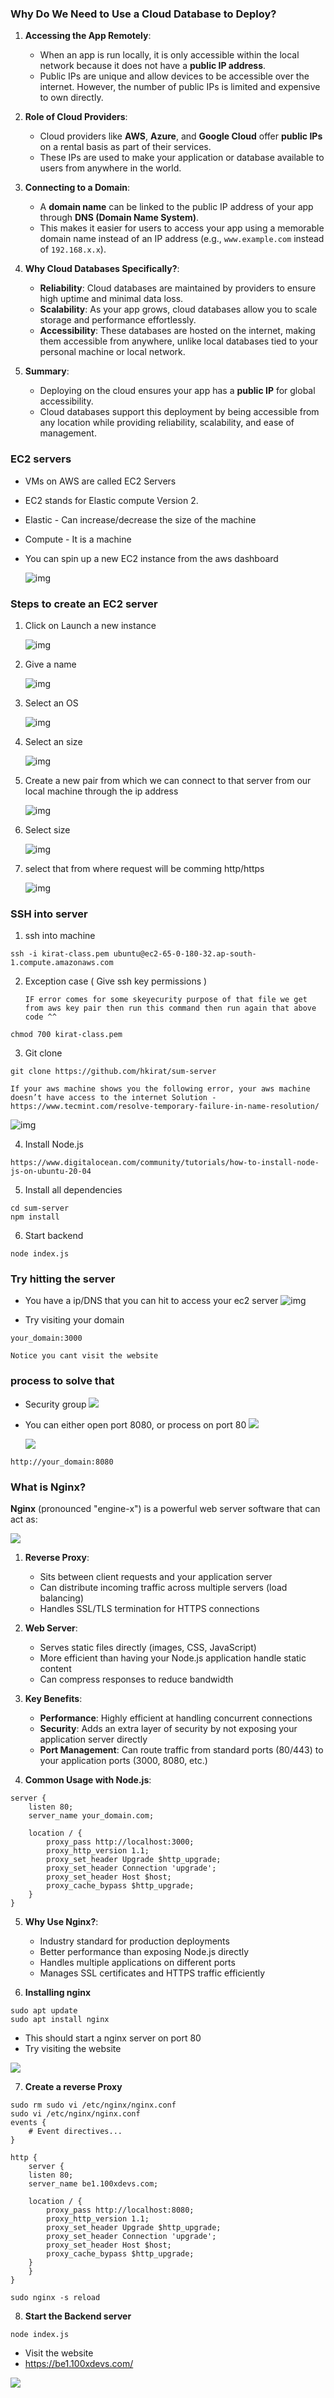### **Why Do We Need to Use a Cloud Database to Deploy?**

1. **Accessing the App Remotely**:

   - When an app is run locally, it is only accessible within the local network because it does not have a **public IP address**.
   - Public IPs are unique and allow devices to be accessible over the internet. However, the number of public IPs is limited and expensive to own directly.

2. **Role of Cloud Providers**:

   - Cloud providers like **AWS**, **Azure**, and **Google Cloud** offer **public IPs** on a rental basis as part of their services.
   - These IPs are used to make your application or database available to users from anywhere in the world.

3. **Connecting to a Domain**:

   - A **domain name** can be linked to the public IP address of your app through **DNS (Domain Name System)**.
   - This makes it easier for users to access your app using a memorable domain name instead of an IP address (e.g., `www.example.com` instead of `192.168.x.x`).

4. **Why Cloud Databases Specifically?**:

   - **Reliability**: Cloud databases are maintained by providers to ensure high uptime and minimal data loss.
   - **Scalability**: As your app grows, cloud databases allow you to scale storage and performance effortlessly.
   - **Accessibility**: These databases are hosted on the internet, making them accessible from anywhere, unlike local databases tied to your personal machine or local network.

5. **Summary**:
   - Deploying on the cloud ensures your app has a **public IP** for global accessibility.
   - Cloud databases support this deployment by being accessible from any location while providing reliability, scalability, and ease of management.

### EC2 servers

- VMs on AWS are called EC2 Servers
- EC2 stands for Elastic compute Version 2.
- Elastic - Can increase/decrease the size of the machine
- Compute - It is a machine
- You can spin up a new EC2 instance from the aws dashboard

  ![img](./one.webp)

### Steps to create an EC2 server

1. Click on Launch a new instance

   ![img](./two.webp)

2. Give a name

   ![img](./three.webp)

3. Select an OS

   ![img](./four.webp)

4. Select an size

   ![img](./five.webp)

5. Create a new pair from which we can connect to that server from our local machine through the ip address

   ![img](./six.webp)

6. Select size

   ![img](./eight.webp)

7. select that from where request will be comming http/https

   ![img](./nine.webp)

### SSH into server

1. ssh into machine

```
ssh -i kirat-class.pem ubuntu@ec2-65-0-180-32.ap-south-1.compute.amazonaws.com
```

2. Exception case ( Give ssh key permissions )

   `IF error comes for some skeyecurity purpose of that file we get from aws key pair then run this command then run again that above code ^^`

```
chmod 700 kirat-class.pem
```

3. Git clone

```
git clone https://github.com/hkirat/sum-server
```

`If your aws machine shows you the following error, your aws machine doesn’t have access to the internet
Solution - https://www.tecmint.com/resolve-temporary-failure-in-name-resolution/`

![img](./ten.webp)

4. Install Node.js

```
https://www.digitalocean.com/community/tutorials/how-to-install-node-js-on-ubuntu-20-04
```

5. Install all dependencies

```
cd sum-server
npm install
```

6. Start backend

```
node index.js
```

### Try hitting the server

- You have a ip/DNS that you can hit to access your ec2 server
  ![img](./eleven.webp)

- Try visiting your domain

```
your_domain:3000
```

`Notice you cant visit the website`

### process to solve that

- Security group
  ![](./twelvw.webp)

- You can either open port 8080, or process on port 80
  ![](./thirteen.webp)

  ![](./forteen.webp)

```
http://your_domain:8080
```

### What is Nginx?

**Nginx** (pronounced "engine-x") is a powerful web server software that can act as:

![](./1.webp)

1. **Reverse Proxy**:

   - Sits between client requests and your application server
   - Can distribute incoming traffic across multiple servers (load balancing)
   - Handles SSL/TLS termination for HTTPS connections

2. **Web Server**:

   - Serves static files directly (images, CSS, JavaScript)
   - More efficient than having your Node.js application handle static content
   - Can compress responses to reduce bandwidth

3. **Key Benefits**:

   - **Performance**: Highly efficient at handling concurrent connections
   - **Security**: Adds an extra layer of security by not exposing your application server directly
   - **Port Management**: Can route traffic from standard ports (80/443) to your application ports (3000, 8080, etc.)

4. **Common Usage with Node.js**:

```nginx
server {
    listen 80;
    server_name your_domain.com;

    location / {
        proxy_pass http://localhost:3000;
        proxy_http_version 1.1;
        proxy_set_header Upgrade $http_upgrade;
        proxy_set_header Connection 'upgrade';
        proxy_set_header Host $host;
        proxy_cache_bypass $http_upgrade;
    }
}
```

5. **Why Use Nginx?**:

   - Industry standard for production deployments
   - Better performance than exposing Node.js directly
   - Handles multiple applications on different ports
   - Manages SSL certificates and HTTPS traffic efficiently

6. **Installing nginx**

```nginx
sudo apt update
sudo apt install nginx
```

- This should start a nginx server on port 80
- Try visiting the website

![](./2.webp)

7. **Create a reverse Proxy**

```nginx
sudo rm sudo vi /etc/nginx/nginx.conf
sudo vi /etc/nginx/nginx.conf
events {
    # Event directives...
}

http {
	server {
    listen 80;
    server_name be1.100xdevs.com;

    location / {
        proxy_pass http://localhost:8080;
        proxy_http_version 1.1;
        proxy_set_header Upgrade $http_upgrade;
        proxy_set_header Connection 'upgrade';
        proxy_set_header Host $host;
        proxy_cache_bypass $http_upgrade;
    }
	}
}

sudo nginx -s reload
```

8. **Start the Backend server**

```nginx
node index.js
```

- Visit the website
- https://be1.100xdevs.com/

![](./3.webp)
